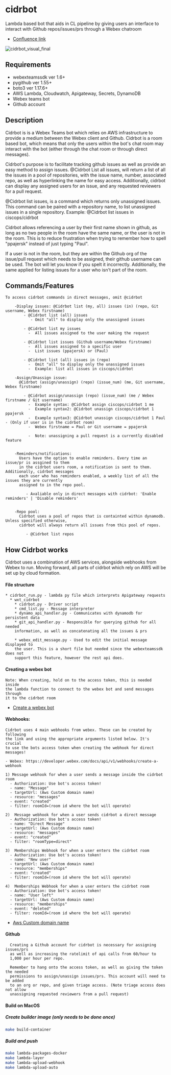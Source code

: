 # cidrbot
Lambda based bot that aids in CL pipeline by giving users an interface to interact with Github repos/issues/prs through a Webex chatroom

* [Confluence link](https://confluence-eng-rtp1.cisco.com/conf/display/CIDR/CIDRbot)

![cidrbot_visual_final](/assets/cidrbot_visual_final.png)

## Requirements  
  * webexteamssdk ver 1.6+
  * pygithub ver 1.55+
  * boto3 ver 1.17.6+
  * AWS Lambda, Cloudwatch, Apigateway, Secrets, DynamoDB  
  * Webex teams bot
  * Github account    


## Description

Cidrbot is is a Webex Teams bot which relies on AWS infrastructure to provide a medium
between the Webex client and Github. Cidrbot is a room based bot, which means that only
the users within the bot's chat room may interact with the bot (either through the chat room
or through direct messages).

Cidrbot's purpose is to facilitate tracking github issues as well as provide an easy method
to assign issues. @Cidrbot List all issues, will return a list of all the issues in a pool of
repositories, with the issue name, number, associated repo, as well as hyperlinking the name
for easy access. Additionally, cidrbot can display any assigned users for an issue, and any
requested reviewers for a pull request.

@Cidrbot list issues, is a command which returns only unassigned issues. This command
can be paired with a repository name, to list unassigned issues in a single repository.
Example: @Cidrbot list issues in ciscops/cidrbot

Cidrbot allows referencing a user by their first name shown in github, as long as no two
people in the room have the same name, or the user is not in the room. This is to reduce
frustration when trying to remember how to spell "ppajersk" instead of just typing "Paul".

If a user is not in the room, but they are within the Github org of the issue/pull request
which needs to be assigned, their github username can be used. The bot will let you know
if you spelt it incorrectly. Additionally, the same applied for listing issues for a user
who isn't part of the room.

## Commands/Features
    To access cidrbot commands in direct messages, omit @cidrbot

        -Display issues: @Cidrbot list (my, all) issues (in) (repo, Git username, Webex firstname)
            - @Cidrbot list (all) issues
               - Omit "all" to display only the unassigned issues

            - @Cidrbot list my issues  
              -  All issues assigned to the user making the request

            - @Cidrbot list issues (Github username/Webex firstname)
              -  All issues assigned to a specific user
              -  List issues (ppajersk) or (Paul)

            - @Cidrbot list (all) issues in (repo)
              -  Omit "all" to display only the unassigned issues
              -  Example: list all issues in ciscops/cidrbot

        -Assign/Unassign issue:
          @Cidrbot (assign/unassign) (repo) (issue_num) (me, Git username, Webex firstname)

            - @Cidrbot assign/unassign (repo) (issue_num) (me / Webex firstname / Git username)
              -  Example syntax: @Cidrbot assign ciscops/cidrbot 1 me
              -  Example syntax2: @Cidrbot unassign ciscops/cidrbot 1 ppajersk
              -  Example syntax3: @Cidrbot unassign ciscops/cidrbot 1 Paul - (Only if user is in the cidrbot room)
              -  Webex firstname = Paul or Git username = ppajersk

              -  Note: unassigning a pull request is a currently disabled feature  


        -Reminders/notifications:
          Users have the option to enable reminders. Every time an issue/pr is assgined to them
          in the cidrbot users room, a notification is sent to them. Additionally, cidrbot messages
          each user who has reminders enabled, a weekly list of all the issues they are currently
          assigned to in the repo pool.      

             - Avaliable only in direct messages with cidrbot: 'Enable reminders' | 'Disable reminders'    


        -Repo pool:
          Cidrbot uses a pool of repos that is containted within dynamodb. Unless specified otherwise,
          cidrbot will always return all issues from this pool of repos.

             - @Cidrbot list repos


## How Cidrbot works

Cidrbot uses a combination of AWS services, alongside webhooks from Webex to run.
Moving forward, all parts of cidrbot which rely on AWS will be set up by cloud formation.

#### File structure

    * cidrbot_run.py - lambda py file which interprets Apigateway requests
      * wxt_cidrbot
        * cidrbot.py - Driver script
        * cmd_list.py - Message interpreter
        * dynamo_api_handler.py - Communicates with dynamodb for persistent data
        * git_api_handler.py - Responsible for querying github for all needed
        information, as well as concatenating all the issues & prs

        * webex_edit_message.py - Used to edit the initial message displayed to
        the user. This is a short file but needed since the webexteamssdk does not
        support this feature, however the rest api does.

#### Creating a webex bot

    Note: When creating, hold on to the access token, this is needed inside
    the lambda function to connect to the webex bot and send messages through
    it to the cidrbot room

* [Create a webex bot](https://developer.webex.com/docs/bots)


#### Webhooks:

    Cidrbot uses 4 main webhooks from webex. These can be created by following
    the link and using the appropriate arguments listed below. It's crucial
    to use the bots access token when creating the webhook for direct messages!

    - Webex: https://developer.webex.com/docs/api/v1/webhooks/create-a-webhook

    1) Message webhook for when a user sends a message inside the cidrbot room
      - Authorization: Use bot's access token!
      - name: "Message"
      - targetUrl: (Aws Custom domain name)
      - resource: "messages"
      - event: "created"
      - filter: roomId=(room id where the bot will operate)

    2)  Message webhook for when a user sends cidrbot a direct message
      - Authorization: Use bot's access token!
      - name: "Direct Message"
      - targetUrl: (Aws Custom domain name)
      - resource: "messages"
      - event: "created"
      - filter: "roomType=direct"

    3)  Memberships Webhook for when a user enters the cidrbot room
      - Authorization: Use bot's access token!
      - name: "New user"
      - targetUrl: (Aws Custom domain name)
      - resource: "memberships"
      - event: "created"
      - filter: roomId=(room id where the bot will operate)

    4)  Memberships Webhook for when a user enters the cidrbot room
      - Authorization: Use bot's access token!
      - name: "User left"
      - targetUrl: (Aws Custom domain name)
      - resource: "memberships"
      - event: "deleted"
      - filter: roomId=(room id where the bot will operate)    

* [Aws Custom domain name](https://docs.aws.amazon.com/apigateway/latest/developerguide/how-to-custom-domains.html)



#### Github

      Creating a Github account for cidrbot is necessary for assigning issues/prs
      as well as increasing the ratelimit of api calls from 60/hour to
      1,000 per hour per repo.

      Remember to hang onto the access token, as well as giving the token the needed
      permissions to assign/unassign issues/prs. This account will need to be added
      to an org or repo, and given triage access. (Note triage access does not allow
      unassigning requested reviewers from a pull request)


#### Build on MacOS

##### Create builder image (only needs to be done once)
```bash
make build-container
```

##### Build and push
```bash
make lambda-packages-docker
make lambda-layer
make lambda-upload-webhook
make lambda-upload-auto
```
